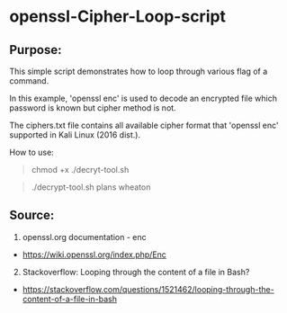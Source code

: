 # openssl-Cipher-Loop-script
## Purpose:
This simple script demonstrates how to loop through various flag of a command.

In this example, 'openssl enc' is used to decode an encrypted file which password is known but cipher method is not.

The ciphers.txt file contains all available cipher format that 'openssl enc' supported in Kali Linux (2016 dist.).

How to use:

>chmod +x ./decryt-tool.sh

>./decrypt-tool.sh plans wheaton

## Source:
1. openssl.org documentation - enc

  * https://wiki.openssl.org/index.php/Enc

2. Stackoverflow: Looping through the content of a file in Bash?

  * https://stackoverflow.com/questions/1521462/looping-through-the-content-of-a-file-in-bash
